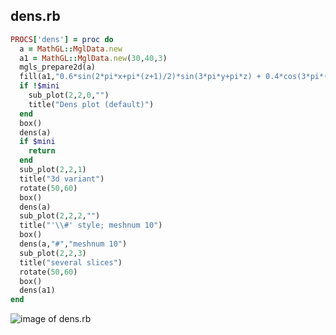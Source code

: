 
## dens.rb

```ruby
PROCS['dens'] = proc do
  a = MathGL::MglData.new
  a1 = MathGL::MglData.new(30,40,3)
  mgls_prepare2d(a)
  fill(a1,"0.6*sin(2*pi*x+pi*(z+1)/2)*sin(3*pi*y+pi*z) + 0.4*cos(3*pi*(x*y)+pi*(z+1)^2/2)")
  if !$mini
    sub_plot(2,2,0,"")
    title("Dens plot (default)")
  end
  box()
  dens(a)
  if $mini
    return
  end
  sub_plot(2,2,1)
  title("3d variant")
  rotate(50,60)
  box()
  dens(a)
  sub_plot(2,2,2,"")
  title("'\\#' style; meshnum 10")
  box()
  dens(a,"#","meshnum 10")
  sub_plot(2,2,3)
  title("several slices")
  rotate(50,60)
  box()
  dens(a1)
end


```
![image of dens.rb](https://raw.github.com/masa16/ruby-mathgl-sample/master/samples/dens/dens.png)
